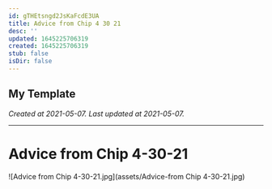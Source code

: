 ```yaml
---
id: gTHEtsngd2JsKaFcdE3UA
title: Advice from Chip 4 30 21
desc: ''
updated: 1645225706319
created: 1645225706319
stub: false
isDir: false
---
```

My Template
---

_Created at 2021-05-07._
_Last updated at 2021-05-07._




---

# Advice from Chip 4-30-21


![Advice from Chip 4-30-21.jpg](assets/Advice-from Chip 4-30-21.jpg)

